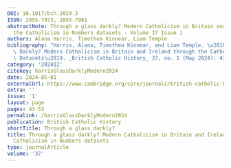 ```yaml
---
DOI: 10.1017/bch.2024.3
ISSN: 2055-7973, 2055-7981
abstractNote: Through a glass darkly? Modern Catholicism in Britain and Ireland through
  the Catholicism in Numbers datasets - Volume 37 Issue 1
authors: Alana Harris, Timothea Kinnear, Liam Temple
bibliography: "Harris, Alana, Timothea Kinnear, and Liam Temple. \u2018Through a Glass\
  \ Darkly? Modern Catholicism in Britain and Ireland through the Catholicism in Numbers\
  \ Datasets\u2019. _British Catholic History_ 37, no. 1 (May 2024): 43\u201353. [https://doi.org/10.1017/bch.2024.3](https://doi.org/10.1017/bch.2024.3)."
category: '202412'
citekey: harrisGlassDarklyModern2024
date: 2024-05-01
externalUrl: https://www.cambridge.org/core/journals/british-catholic-history/article/through-a-glass-darkly-modern-catholicism-in-britain-and-ireland-through-the-catholicism-in-numbers-datasets/0E3B7031BBE785D4030C5D21D9F6F339
extra: ''
issue: '1'
layout: page
pages: 43-53
permalink: /harrisGlassDarklyModern2024
publication: British Catholic History
shortTitle: Through a glass darkly?
title: Through a glass darkly? Modern Catholicism in Britain and Ireland through the
  Catholicism in Numbers datasets
type: journalArticle
volume: '37'
---
```

